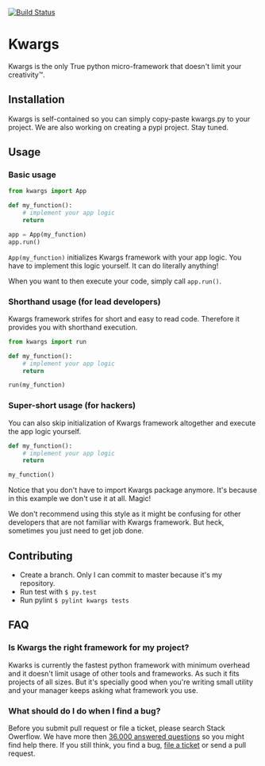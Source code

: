 [![Build Status](https://travis-ci.org/JakubTesarek/kwargs.svg?branch=master)](https://travis-ci.org/JakubTesarek/kwargs)

# Kwargs
Kwargs is the only True python micro-framework that doesn't limit your creativity™.

## Installation
Kwargs is self-contained so you can simply copy-paste kwargs.py to your project.
We are also working on creating a pypi project. Stay tuned.

## Usage
### Basic usage
```python
from kwargs import App

def my_function():
	# implement your app logic
	return

app = App(my_function)
app.run()
```

`App(my_function)` initializes Kwargs framework with your app logic. You have to
implement this logic yourself. It can do literally anything!

When you want to then execute your code, simply call `app.run()`.

### Shorthand usage (for lead developers)
Kwargs framework strifes for short and easy to read code. Therefore it provides you with shorthand execution. 

```python
from kwargs import run

def my_function():
	# implement your app logic
	return

run(my_function)
```

### Super-short usage (for hackers)
You can also skip initialization of Kwargs framework altogether and execute
the app logic yourself.

```python
def my_function():
	# implement your app logic
	return

my_function()
```

Notice that you don't have to import Kwargs package anymore. It's because in
this example we don't use it at all. Magic!

We don't recommend using this style as it might be confusing for other developers that are not familiar with Kwargs framework. But heck, sometimes you just need to get job done.

## Contributing
- Create a branch. Only I can commit to master because it's my repository.
- Run test with `$ py.test`
- Run pylint `$ pylint kwargs tests`

## FAQ
### Is Kwargs the right framework for my project?
Kwarks is currently the fastest python framework with minimum overhead and it doesn't
limit usage of other tools and frameworks. As such it fits projects of all sizes.
But it's specially good when you're writing small utility and your manager keeps asking
what framework you use.

### What should do I do when I find a bug?
Before you submit pull request or file a ticket, please search Stack Owerflow. We have more then [36.000 answered questions](http://stackoverflow.com/search?q=kwargs) so you might find help there. If you still think, you find a bug, [file a ticket](https://github.com/JakubTesarek/kwargs/issues) or send a pull request.